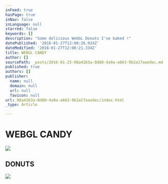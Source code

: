 ```yaml
---
inFeed: true
hasPage: true
inNav: false
inLanguage: null
starred: false
keywords: []
description: "Some delicious WebGL Donuts I've baked !"
datePublished: '2016-01-27T12:00:26.924Z'
dateModified: '2016-01-27T12:00:21.334Z'
title: WEBGL CANDY
author: []
sourcePath: _posts/2016-01-25-08a4163a-0d80-4a9a-a663-9b2a17aaedec.md
published: true
authors: []
publisher:
  name: null
  domain: null
  url: null
  favicon: null
url: 08a4163a-0d80-4a9a-a663-9b2a17aaedec/index.html
_type: Article

---
```

# WEBGL CANDY
![](https://the-grid-user-content.s3-us-west-2.amazonaws.com/30d94a71-fb68-43c1-8162-c70a5365d872.png)

## DONUTS
![](https://the-grid-user-content.s3-us-west-2.amazonaws.com/d6c1c24e-683a-40ff-86f7-c4ab52c5c8f3.gif)